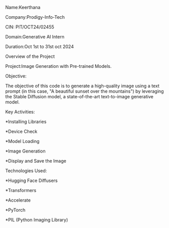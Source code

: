 Name:Keerthana

Company:Prodigy-Info-Tech

CIN: PIT/OCT24/02455

Domain:Generative AI Intern

Duration:Oct 1st to 31st oct 2024


Overview of the Project


Project:Image Generation with Pre-trained Models.

Objective:


The objective of this code is to generate a high-quality image using a text prompt (in this case, "A beautiful sunset over the mountains") by leveraging the Stable Diffusion model, a state-of-the-art text-to-image generative model.


Key Activities:


*Installing Libraries

*Device Check

*Model Loading

*Image Generation

*Display and Save the Image


Technologies Used:

*Hugging Face Diffusers

*Transformers

*Accelerate 

*PyTorch

*PIL (Python Imaging Library)
